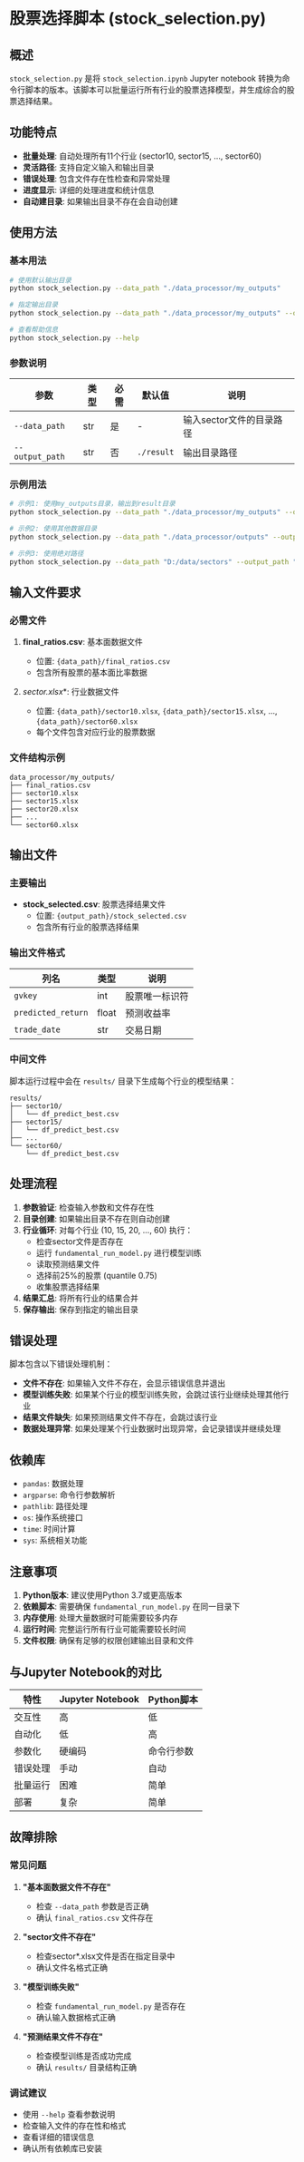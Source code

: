 # 股票选择脚本 (stock_selection.py)

## 概述

`stock_selection.py` 是将 `stock_selection.ipynb` Jupyter notebook 转换为命令行脚本的版本。该脚本可以批量运行所有行业的股票选择模型，并生成综合的股票选择结果。

## 功能特点

- **批量处理**: 自动处理所有11个行业 (sector10, sector15, ..., sector60)
- **灵活路径**: 支持自定义输入和输出目录
- **错误处理**: 包含文件存在性检查和异常处理
- **进度显示**: 详细的处理进度和统计信息
- **自动建目录**: 如果输出目录不存在会自动创建

## 使用方法

### 基本用法

```bash
# 使用默认输出目录
python stock_selection.py --data_path "./data_processor/my_outputs"

# 指定输出目录
python stock_selection.py --data_path "./data_processor/my_outputs" --output_path "./result"

# 查看帮助信息
python stock_selection.py --help
```

### 参数说明

| 参数 | 类型 | 必需 | 默认值 | 说明 |
|------|------|------|--------|------|
| `--data_path` | str | 是 | - | 输入sector文件的目录路径 |
| `--output_path` | str | 否 | `./result` | 输出目录路径 |

### 示例用法

```bash
# 示例1: 使用my_outputs目录，输出到result目录
python stock_selection.py --data_path "./data_processor/my_outputs" --output_path "./result"

# 示例2: 使用其他数据目录
python stock_selection.py --data_path "./data_processor/outputs" --output_path "./my_results"

# 示例3: 使用绝对路径
python stock_selection.py --data_path "D:/data/sectors" --output_path "D:/results"
```

## 输入文件要求

### 必需文件

1. **final_ratios.csv**: 基本面数据文件
   - 位置: `{data_path}/final_ratios.csv`
   - 包含所有股票的基本面比率数据

2. **sector*.xlsx**: 行业数据文件
   - 位置: `{data_path}/sector10.xlsx`, `{data_path}/sector15.xlsx`, ..., `{data_path}/sector60.xlsx`
   - 每个文件包含对应行业的股票数据

### 文件结构示例

```
data_processor/my_outputs/
├── final_ratios.csv
├── sector10.xlsx
├── sector15.xlsx
├── sector20.xlsx
├── ...
└── sector60.xlsx
```

## 输出文件

### 主要输出

- **stock_selected.csv**: 股票选择结果文件
  - 位置: `{output_path}/stock_selected.csv`
  - 包含所有行业的股票选择结果

### 输出文件格式

| 列名 | 类型 | 说明 |
|------|------|------|
| `gvkey` | int | 股票唯一标识符 |
| `predicted_return` | float | 预测收益率 |
| `trade_date` | str | 交易日期 |

### 中间文件

脚本运行过程中会在 `results/` 目录下生成每个行业的模型结果：
```
results/
├── sector10/
│   └── df_predict_best.csv
├── sector15/
│   └── df_predict_best.csv
├── ...
└── sector60/
    └── df_predict_best.csv
```

## 处理流程

1. **参数验证**: 检查输入参数和文件存在性
2. **目录创建**: 如果输出目录不存在则自动创建
3. **行业循环**: 对每个行业 (10, 15, 20, ..., 60) 执行：
   - 检查sector文件是否存在
   - 运行 `fundamental_run_model.py` 进行模型训练
   - 读取预测结果文件
   - 选择前25%的股票 (quantile 0.75)
   - 收集股票选择结果
4. **结果汇总**: 将所有行业的结果合并
5. **保存输出**: 保存到指定的输出目录

## 错误处理

脚本包含以下错误处理机制：

- **文件不存在**: 如果输入文件不存在，会显示错误信息并退出
- **模型训练失败**: 如果某个行业的模型训练失败，会跳过该行业继续处理其他行业
- **结果文件缺失**: 如果预测结果文件不存在，会跳过该行业
- **数据处理异常**: 如果处理某个行业数据时出现异常，会记录错误并继续处理

## 依赖库

- `pandas`: 数据处理
- `argparse`: 命令行参数解析
- `pathlib`: 路径处理
- `os`: 操作系统接口
- `time`: 时间计算
- `sys`: 系统相关功能

## 注意事项

1. **Python版本**: 建议使用Python 3.7或更高版本
2. **依赖脚本**: 需要确保 `fundamental_run_model.py` 在同一目录下
3. **内存使用**: 处理大量数据时可能需要较多内存
4. **运行时间**: 完整运行所有行业可能需要较长时间
5. **文件权限**: 确保有足够的权限创建输出目录和文件

## 与Jupyter Notebook的对比

| 特性 | Jupyter Notebook | Python脚本 |
|------|------------------|------------|
| 交互性 | 高 | 低 |
| 自动化 | 低 | 高 |
| 参数化 | 硬编码 | 命令行参数 |
| 错误处理 | 手动 | 自动 |
| 批量运行 | 困难 | 简单 |
| 部署 | 复杂 | 简单 |

## 故障排除

### 常见问题

1. **"基本面数据文件不存在"**
   - 检查 `--data_path` 参数是否正确
   - 确认 `final_ratios.csv` 文件存在

2. **"sector文件不存在"**
   - 检查sector*.xlsx文件是否在指定目录中
   - 确认文件名格式正确

3. **"模型训练失败"**
   - 检查 `fundamental_run_model.py` 是否存在
   - 确认输入数据格式正确

4. **"预测结果文件不存在"**
   - 检查模型训练是否成功完成
   - 确认 `results/` 目录结构正确

### 调试建议

- 使用 `--help` 查看参数说明
- 检查输入文件的存在性和格式
- 查看详细的错误信息
- 确认所有依赖库已安装 
